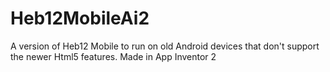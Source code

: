 # Heb12MobileAi2
A version of Heb12 Mobile to run on old Android devices that don't support the newer Html5 features.
Made in App Inventor 2
